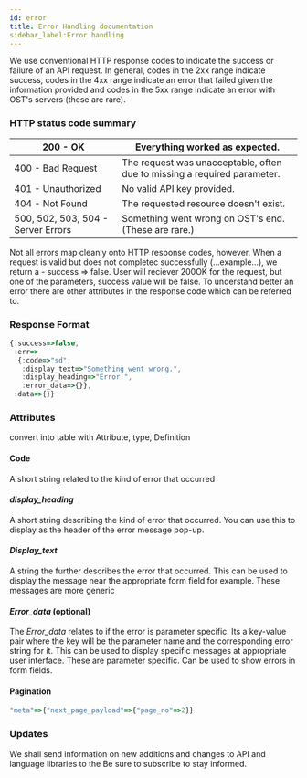 ```yaml
---
id: error
title: Error Handling documentation
sidebar_label:Error handling 
---
```


We use conventional HTTP response codes to indicate the success or failure of an API request. In general, codes in the 2xx range indicate success, codes in the 4xx range indicate an error that failed given the information provided and codes in the 5xx range indicate an error with OST's servers (these are rare).


### HTTP status code summary
| 200 - OK                           | Everything worked as expected.                                           |
|------------------------------------|--------------------------------------------------------------------------|
| 400 - Bad Request                  | The request was unacceptable, often due to missing a required parameter. |
| 401 - Unauthorized                 | No valid API key provided.                                               |
| 404 - Not Found                    | The requested resource doesn't exist.                                    |
| 500, 502, 503, 504 - Server Errors | Something went wrong on OST's end. (These are rare.)                     |

Not all errors map cleanly onto HTTP response codes, however. When a request is valid but does not completec successfully (...example...), we return a - success => false. User will reciever 200OK for the request, but one of the parameters, success value will be false. To understand better an error there are other attributes in the response code which can be referred to.

### Response Format 
```javascript
{:success=>false,
 :err=>
  {:code=>"sd",
   :display_text=>"Something went wrong.",
   :display_heading=>"Error.",
   :error_data=>{}},
 :data=>{}}
 ```


### Attributes
 convert into table with Attribute, type, Definition 
#### Code 
A short string related to the kind of error that occurred

#### _display_heading_
A short string describing the kind of error that occurred. You can use this to display as the header of the error message pop-up.

#### _Display_text_
A string the further describes the error that occurred. This can be used to display the message near the appropriate form field for example. These messages are more generic

#### _Error_data_ (optional)
The _Error_data_ relates to if the error is parameter specific. Its a key-value pair where the key will be the parameter name and the corresponding error string for it. This can be used to display specific messages at appropriate user interface. These are parameter specific. Can be used to show errors in form fields.

#### Pagination

```javascript
"meta"=>{"next_page_payload"=>{"page_no"=>2}}
```

### Updates

We shall send information on new additions and changes to API and language libraries to the Be sure to subscribe to stay informed.



